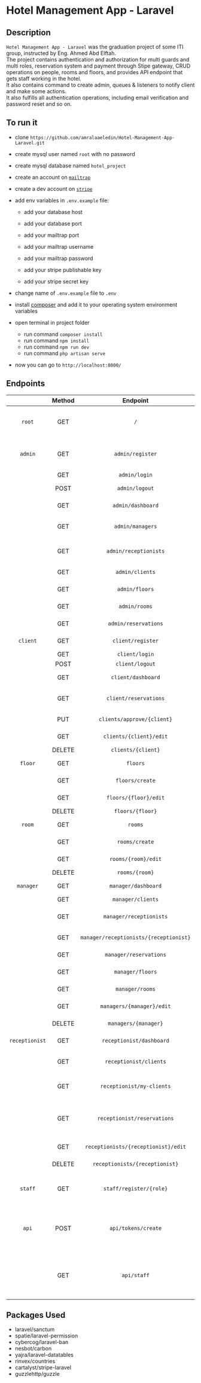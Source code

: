 # Hotel Management App - Laravel

## Description
`Hotel Management App - Laravel` was the graduation project of some ITI group, instructed by Eng. Ahmed Abd Elftah. <br />
The project contains authentication and authorization for multi guards and multi roles, reservation system and payment through Stipe gateway, CRUD operations on people, rooms and floors, and provides API endpoint that gets staff working in the hotel. <br />
It also contains command to create admin, queues & listeners to notify client and make some actions. <br />
It also fulfills all authentication operations, including email verification and password reset and so on.


## To run it
- clone `https://github.com/amralaaeledin/Hotel-Management-App-Laravel.git`
- create mysql user named `root` with no password
- create mysql database named `hotel_project`
- create an account on [`mailtrap`](mailtrap.io) 
- create a dev account on [`stripe`](https://dashboard.stripe.com/register) 
- add env variables in `.env.example` file:
  - add your database host
  - add your database port

  - add your mailtrap port
  - add your mailtrap username
  - add your mailtrap password

  - add your stripe publishable key
  - add your stripe secret key

- change name of `.env.example` file to `.env`
- install [composer](https://getcomposer.org) and add it to your operating system environment variables
- open terminal in project folder
  - run command `composer install` 
  - run command `npm install` 
  - run command `npm run dev` 
  - run command `php artisan serve` 
- now you can go to `http://localhost:8000/` 

## Endpoints
|          |  Method  |      Endpoint         | Description | 
| :---:    | :---:    |         :---:         | :---: |   
| `root`   | GET      | `/`                   | root welcome page of laravel |
| `admin`  | GET      | `admin/register`      | enables admin to add another admin | 
|          | GET      | `admin/login`         | admin login | 
|          | POST     | `admin/logout`        | admin logout | 
|          | GET      | `admin/dashboard`     | admin dashboard |  
|          | GET      | `admin/managers`      | gets managers of hotel |  
|          | GET      | `admin/receptionists` | gets receptionists of hotel |  
|          | GET      | `admin/clients`       | gets clients of hotel | 
|          | GET      | `admin/floors`        | gets floors of hotel  |
|          | GET      | `admin/rooms`         | gets rooms of hotel | 
|          | GET      | `admin/reservations`  | gets placed reservations | 
|`client`  | GET      |  `client/register`    | client register |  
|          |  GET     |  `client/login`       | client login  |
|          |  POST    |  `client/logout`      | client logout | 
|          |  GET     |  `client/dashboard`   | client dashboard |  
|          |  GET     |  `client/reservations`| gets logged in client reservations |  
|          |  PUT     |  `clients/approve/{client}`| approve client |  
|          |  GET     |  `clients/{client}/edit`   | form to edit client |   
|          |  DELETE  |  `clients/{client}`        | delete client |
|`floor`   | GET      |  `floors` | gets floors of the hotel  | 
|          |  GET     |  `floors/create` | form to create floor | 
|          |  GET     |  `floors/{floor}/edit` | form to edit floor |  
|          |  DELETE  |  `floors/{floor}` | delete floor |
| `room`   |  GET     |  `rooms` | gets rooms of the hotel | 
|          | GET      |  `rooms/create` | form to create room  |
|          | GET      |  `rooms/{room}/edit` | form to edit room |  
|          | DELETE   |  `rooms/{room}` | delete room |
|`manager` |  GET     |  `manager/dashboard` | manager dashboard |
|          | GET      |  `manager/clients` | gets clients  |
|          | GET      |  `manager/receptionists` | gets receptionists in the hotel  |
|          | GET      |  `manager/receptionists/{receptionist}`| ban a receptionist   |
|          | GET      |  `manager/reservations` | gets placed reservations  |
|          | GET      |  `manager/floors` | gets floors of the hotel   |
|          | GET      |  `manager/rooms` | gets rooms of the hotel  |
|          | GET      |  `managers/{manager}/edit` | form to edit manager |  
|          | DELETE   |  `managers/{manager}` | delete manager |
|`receptionist`|  GET |   `receptionist/dashboard` | receptionist dashboard  |
|          | GET      |   `receptionist/clients` | gets not accepted clients so far |  
|          | GET      |   `receptionist/my-clients` | gets clients of logged in receptionist |   
|          | GET      |   `receptionist/reservations` | get reservations of clients of the receptionist |  
|          |  GET     |   `receptionists/{receptionist}/edit` | form to edit receptionist  |
|          |  DELETE  |   `receptionists/{receptionist}` | delete receptionist  |
|`staff`   |  GET     |   `staff/register/{role}` | form to create manager or receptionist |
|`api`     |  POST    |   `api/tokens/create` | receives [email, password, token_name] and generates |token to access `api/staff` endpoint |
|          | GET      |   `api/staff` | gets staff of the hotel - credentials must be of registered staff |account  


## Packages Used 
- laravel/sanctum
- spatie/laravel-permission
- cybercog/laravel-ban
- nesbot/carbon
- yajra/laravel-datatables
- rinvex/countries
- cartalyst/stripe-laravel
- guzzlehttp/guzzle
